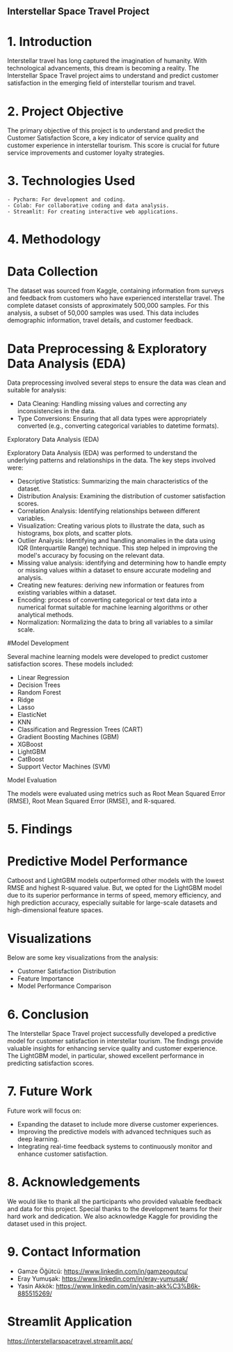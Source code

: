 ## Interstellar Space Travel Project   
# 1. Introduction  
  
Interstellar travel has long captured the imagination of humanity. With technological advancements, this dream is becoming a reality. The Interstellar Space Travel project aims to understand and predict customer satisfaction in the emerging field of interstellar tourism and travel.  
# 2. Project Objective  
  
The primary objective of this project is to understand and predict the Customer Satisfaction Score, a key indicator of service quality and customer experience in interstellar tourism. This score is crucial for future service improvements and customer loyalty strategies.  
# 3. Technologies Used  
  
    - Pycharm: For development and coding.  
    - Colab: For collaborative coding and data analysis.  
    - Streamlit: For creating interactive web applications.  
  
# 4. Methodology  
# Data Collection  
  
The dataset was sourced from Kaggle, containing information from surveys and feedback from customers who have experienced interstellar travel. The complete dataset consists of approximately 500,000 samples. For this analysis, a subset of 50,000 samples was used. This data includes demographic information, travel details, and customer feedback.
# Data Preprocessing & Exploratory Data Analysis (EDA)  
Data preprocessing involved several steps to ensure the data was clean and suitable for analysis:
   - Data Cleaning: Handling missing values and correcting any inconsistencies in the data.
   - Type Conversions: Ensuring that all data types were appropriately converted (e.g., converting categorical variables to datetime formats).

Exploratory Data Analysis (EDA)

Exploratory Data Analysis (EDA) was performed to understand the underlying patterns and relationships in the data. The key steps involved were:  
   - Descriptive Statistics: Summarizing the main characteristics of the dataset.  
   - Distribution Analysis: Examining the distribution of customer satisfaction scores.  
   - Correlation Analysis: Identifying relationships between different variables.  
   - Visualization: Creating various plots to illustrate the data, such as histograms, box plots, and scatter plots.  
   - Outlier Analysis: Identifying and handling anomalies in the data using IQR (Interquartile Range) technique. This step helped in improving the model's accuracy by focusing on the relevant data.  
   - Missing value analysis: identifying and determining how to handle empty or missing values within a dataset to ensure accurate modeling and analysis.  
   - Creating new features: deriving new information or features from existing variables within a dataset.  
   - Encoding: process of converting categorical or text data into a numerical format suitable for machine learning algorithms or other analytical methods.  
   - Normalization: Normalizing the data to bring all variables to a similar scale.  

#Model Development  
    
Several machine learning models were developed to predict customer satisfaction scores. These models included:    
    
  - Linear Regression  
  - Decision Trees  
  - Random Forest  
  - Ridge  
  - Lasso  
  - ElasticNet  
  - KNN  
  - Classification and Regression Trees (CART)  
  - Gradient Boosting Machines (GBM)  
  - XGBoost  
  - LightGBM  
  - CatBoost  
  - Support Vector Machines (SVM)  
  
Model Evaluation
  
The models were evaluated using metrics such as Root Mean Squared Error (RMSE), Root Mean Squared Error (RMSE), and R-squared. 
# 5. Findings  
# Predictive Model Performance

Catboost and LightGBM models outperformed other models with the lowest RMSE and highest R-squared value. But, we opted for the LightGBM model due to its superior performance in terms of speed, memory efficiency, and high prediction accuracy, especially suitable for large-scale datasets and high-dimensional feature spaces.
  
# Visualizations
  
Below are some key visualizations from the analysis:  
  - Customer Satisfaction Distribution  
  - Feature Importance  
  - Model Performance Comparison  
 
# 6. Conclusion

The Interstellar Space Travel project successfully developed a predictive model for customer satisfaction in interstellar tourism. The findings provide valuable insights for enhancing service quality and customer experience. The LightGBM model, in particular, showed excellent performance in predicting satisfaction scores.
# 7. Future Work

Future work will focus on:

  - Expanding the dataset to include more diverse customer experiences.  
  - Improving the predictive models with advanced techniques such as deep learning.  
  - Integrating real-time feedback systems to continuously monitor and enhance customer satisfaction.  

# 8. Acknowledgements

We would like to thank all the participants who provided valuable feedback and data for this project. Special thanks to the development teams for their hard work and dedication. We also acknowledge Kaggle for providing the dataset used in this project.
# 9. Contact Information
  
- Gamze Öğütcü: https://www.linkedin.com/in/gamzeogutcu/  
- Eray Yumuşak: https://www.linkedin.com/in/eray-yumusak/  
- Yasin Akkök: https://www.linkedin.com/in/yasin-akk%C3%B6k-885515269/  

# Streamlit Application  
https://interstellarspacetravel.streamlit.app/
